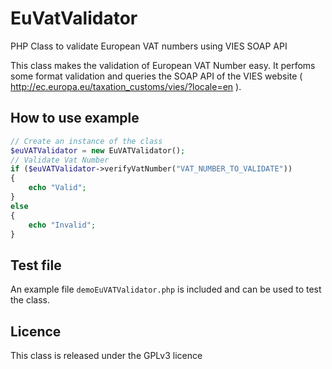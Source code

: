 # EuVatValidator
PHP Class to validate European VAT numbers using VIES SOAP API

This class makes the validation of European VAT Number easy. It perfoms some format validation and queries the SOAP API of the VIES website ( http://ec.europa.eu/taxation_customs/vies/?locale=en ).

## How to use example
```php
// Create an instance of the class
$euVATValidator = new EuVATValidator();
// Validate Vat Number
if ($euVATValidator->verifyVatNumber("VAT_NUMBER_TO_VALIDATE"))
{
	echo "Valid";
}
else
{
	echo "Invalid";
}
```

## Test file
An example file `demoEuVATValidator.php` is included and can be used to test the class.

## Licence
This class is released under the GPLv3 licence
